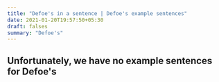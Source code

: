 ```yaml
---
title: "Defoe's in a sentence | Defoe's example sentences"
date: 2021-01-20T19:57:50+05:30
draft: falses
summary: "Defoe's"
---
```

## Unfortunately, we have no example sentences for Defoe's                 
